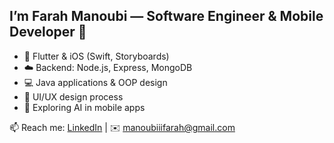 ## I’m **Farah Manoubi** — Software Engineer & Mobile Developer 🚀  

- 📱 Flutter & iOS (Swift, Storyboards)  
- ☁️ Backend: Node.js, Express, MongoDB  
- 💻 Java applications & OOP design  
- 🎨 UI/UX design process  
- 🤖 Exploring AI in mobile apps

📫 Reach me: [LinkedIn](https://www.linkedin.com/in/farah-mannoubi-28066318b/) | ✉️ manoubiiifarah@gmail.com

